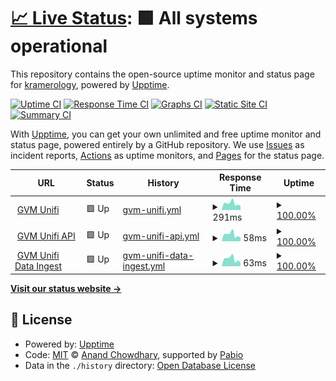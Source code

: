 # [📈 Live Status](https://kramerology.github.io/upptime): <!--live status--> **🟩 All systems operational**

This repository contains the open-source uptime monitor and status page for [kramerology](https://kramerology.github.io/upptime), powered by [Upptime](https://github.com/upptime/upptime).

[![Uptime CI](https://github.com/kramerology/upptime/workflows/Uptime%20CI/badge.svg)](https://github.com/kramerology/upptime/actions?query=workflow%3A%22Uptime+CI%22)
[![Response Time CI](https://github.com/kramerology/upptime/workflows/Response%20Time%20CI/badge.svg)](https://github.com/kramerology/upptime/actions?query=workflow%3A%22Response+Time+CI%22)
[![Graphs CI](https://github.com/kramerology/upptime/workflows/Graphs%20CI/badge.svg)](https://github.com/kramerology/upptime/actions?query=workflow%3A%22Graphs+CI%22)
[![Static Site CI](https://github.com/kramerology/upptime/workflows/Static%20Site%20CI/badge.svg)](https://github.com/kramerology/upptime/actions?query=workflow%3A%22Static+Site+CI%22)
[![Summary CI](https://github.com/kramerology/upptime/workflows/Summary%20CI/badge.svg)](https://github.com/kramerology/upptime/actions?query=workflow%3A%22Summary+CI%22)

With [Upptime](https://upptime.js.org), you can get your own unlimited and free uptime monitor and status page, powered entirely by a GitHub repository. We use [Issues](https://github.com/kramerology/upptime/issues) as incident reports, [Actions](https://github.com/kramerology/upptime/actions) as uptime monitors, and [Pages](https://kramerology.github.io/upptime) for the status page.

<!--start: status pages-->
<!-- This summary is generated by Upptime (https://github.com/upptime/upptime) -->
<!-- Do not edit this manually, your changes will be overwritten -->
<!-- prettier-ignore -->
| URL | Status | History | Response Time | Uptime |
| --- | ------ | ------- | ------------- | ------ |
| <img alt="" src="https://icons.duckduckgo.com/ip3/gvmunifi.com.ico" height="13"> [GVM Unifi](https://gvmunifi.com) | 🟩 Up | [gvm-unifi.yml](https://github.com/kramerology/upptime/commits/HEAD/history/gvm-unifi.yml) | <details><summary><img alt="Response time graph" src="./graphs/gvm-unifi/response-time-week.png" height="20"> 291ms</summary><br><a href="https://kramerology.github.io/upptime/history/gvm-unifi"><img alt="Response time 366" src="https://img.shields.io/endpoint?url=https%3A%2F%2Fraw.githubusercontent.com%2Fkramerology%2Fupptime%2FHEAD%2Fapi%2Fgvm-unifi%2Fresponse-time.json"></a><br><a href="https://kramerology.github.io/upptime/history/gvm-unifi"><img alt="24-hour response time 198" src="https://img.shields.io/endpoint?url=https%3A%2F%2Fraw.githubusercontent.com%2Fkramerology%2Fupptime%2FHEAD%2Fapi%2Fgvm-unifi%2Fresponse-time-day.json"></a><br><a href="https://kramerology.github.io/upptime/history/gvm-unifi"><img alt="7-day response time 291" src="https://img.shields.io/endpoint?url=https%3A%2F%2Fraw.githubusercontent.com%2Fkramerology%2Fupptime%2FHEAD%2Fapi%2Fgvm-unifi%2Fresponse-time-week.json"></a><br><a href="https://kramerology.github.io/upptime/history/gvm-unifi"><img alt="30-day response time 372" src="https://img.shields.io/endpoint?url=https%3A%2F%2Fraw.githubusercontent.com%2Fkramerology%2Fupptime%2FHEAD%2Fapi%2Fgvm-unifi%2Fresponse-time-month.json"></a><br><a href="https://kramerology.github.io/upptime/history/gvm-unifi"><img alt="1-year response time 366" src="https://img.shields.io/endpoint?url=https%3A%2F%2Fraw.githubusercontent.com%2Fkramerology%2Fupptime%2FHEAD%2Fapi%2Fgvm-unifi%2Fresponse-time-year.json"></a></details> | <details><summary><a href="https://kramerology.github.io/upptime/history/gvm-unifi">100.00%</a></summary><a href="https://kramerology.github.io/upptime/history/gvm-unifi"><img alt="All-time uptime 100.00%" src="https://img.shields.io/endpoint?url=https%3A%2F%2Fraw.githubusercontent.com%2Fkramerology%2Fupptime%2FHEAD%2Fapi%2Fgvm-unifi%2Fuptime.json"></a><br><a href="https://kramerology.github.io/upptime/history/gvm-unifi"><img alt="24-hour uptime 100.00%" src="https://img.shields.io/endpoint?url=https%3A%2F%2Fraw.githubusercontent.com%2Fkramerology%2Fupptime%2FHEAD%2Fapi%2Fgvm-unifi%2Fuptime-day.json"></a><br><a href="https://kramerology.github.io/upptime/history/gvm-unifi"><img alt="7-day uptime 100.00%" src="https://img.shields.io/endpoint?url=https%3A%2F%2Fraw.githubusercontent.com%2Fkramerology%2Fupptime%2FHEAD%2Fapi%2Fgvm-unifi%2Fuptime-week.json"></a><br><a href="https://kramerology.github.io/upptime/history/gvm-unifi"><img alt="30-day uptime 100.00%" src="https://img.shields.io/endpoint?url=https%3A%2F%2Fraw.githubusercontent.com%2Fkramerology%2Fupptime%2FHEAD%2Fapi%2Fgvm-unifi%2Fuptime-month.json"></a><br><a href="https://kramerology.github.io/upptime/history/gvm-unifi"><img alt="1-year uptime 100.00%" src="https://img.shields.io/endpoint?url=https%3A%2F%2Fraw.githubusercontent.com%2Fkramerology%2Fupptime%2FHEAD%2Fapi%2Fgvm-unifi%2Fuptime-year.json"></a></details>
| <img alt="" src="https://icons.duckduckgo.com/ip3/gvmunifi.com.ico" height="13"> [GVM Unifi API](https://gvmunifi.com/api/time) | 🟩 Up | [gvm-unifi-api.yml](https://github.com/kramerology/upptime/commits/HEAD/history/gvm-unifi-api.yml) | <details><summary><img alt="Response time graph" src="./graphs/gvm-unifi-api/response-time-week.png" height="20"> 58ms</summary><br><a href="https://kramerology.github.io/upptime/history/gvm-unifi-api"><img alt="Response time 80" src="https://img.shields.io/endpoint?url=https%3A%2F%2Fraw.githubusercontent.com%2Fkramerology%2Fupptime%2FHEAD%2Fapi%2Fgvm-unifi-api%2Fresponse-time.json"></a><br><a href="https://kramerology.github.io/upptime/history/gvm-unifi-api"><img alt="24-hour response time 36" src="https://img.shields.io/endpoint?url=https%3A%2F%2Fraw.githubusercontent.com%2Fkramerology%2Fupptime%2FHEAD%2Fapi%2Fgvm-unifi-api%2Fresponse-time-day.json"></a><br><a href="https://kramerology.github.io/upptime/history/gvm-unifi-api"><img alt="7-day response time 58" src="https://img.shields.io/endpoint?url=https%3A%2F%2Fraw.githubusercontent.com%2Fkramerology%2Fupptime%2FHEAD%2Fapi%2Fgvm-unifi-api%2Fresponse-time-week.json"></a><br><a href="https://kramerology.github.io/upptime/history/gvm-unifi-api"><img alt="30-day response time 80" src="https://img.shields.io/endpoint?url=https%3A%2F%2Fraw.githubusercontent.com%2Fkramerology%2Fupptime%2FHEAD%2Fapi%2Fgvm-unifi-api%2Fresponse-time-month.json"></a><br><a href="https://kramerology.github.io/upptime/history/gvm-unifi-api"><img alt="1-year response time 80" src="https://img.shields.io/endpoint?url=https%3A%2F%2Fraw.githubusercontent.com%2Fkramerology%2Fupptime%2FHEAD%2Fapi%2Fgvm-unifi-api%2Fresponse-time-year.json"></a></details> | <details><summary><a href="https://kramerology.github.io/upptime/history/gvm-unifi-api">100.00%</a></summary><a href="https://kramerology.github.io/upptime/history/gvm-unifi-api"><img alt="All-time uptime 99.87%" src="https://img.shields.io/endpoint?url=https%3A%2F%2Fraw.githubusercontent.com%2Fkramerology%2Fupptime%2FHEAD%2Fapi%2Fgvm-unifi-api%2Fuptime.json"></a><br><a href="https://kramerology.github.io/upptime/history/gvm-unifi-api"><img alt="24-hour uptime 100.00%" src="https://img.shields.io/endpoint?url=https%3A%2F%2Fraw.githubusercontent.com%2Fkramerology%2Fupptime%2FHEAD%2Fapi%2Fgvm-unifi-api%2Fuptime-day.json"></a><br><a href="https://kramerology.github.io/upptime/history/gvm-unifi-api"><img alt="7-day uptime 100.00%" src="https://img.shields.io/endpoint?url=https%3A%2F%2Fraw.githubusercontent.com%2Fkramerology%2Fupptime%2FHEAD%2Fapi%2Fgvm-unifi-api%2Fuptime-week.json"></a><br><a href="https://kramerology.github.io/upptime/history/gvm-unifi-api"><img alt="30-day uptime 99.99%" src="https://img.shields.io/endpoint?url=https%3A%2F%2Fraw.githubusercontent.com%2Fkramerology%2Fupptime%2FHEAD%2Fapi%2Fgvm-unifi-api%2Fuptime-month.json"></a><br><a href="https://kramerology.github.io/upptime/history/gvm-unifi-api"><img alt="1-year uptime 99.87%" src="https://img.shields.io/endpoint?url=https%3A%2F%2Fraw.githubusercontent.com%2Fkramerology%2Fupptime%2FHEAD%2Fapi%2Fgvm-unifi-api%2Fuptime-year.json"></a></details>
| <img alt="" src="https://icons.duckduckgo.com/ip3/gvmunifi.com.ico" height="13"> [GVM Unifi Data Ingest](https://gvmunifi.com/api/time) | 🟩 Up | [gvm-unifi-data-ingest.yml](https://github.com/kramerology/upptime/commits/HEAD/history/gvm-unifi-data-ingest.yml) | <details><summary><img alt="Response time graph" src="./graphs/gvm-unifi-data-ingest/response-time-week.png" height="20"> 63ms</summary><br><a href="https://kramerology.github.io/upptime/history/gvm-unifi-data-ingest"><img alt="Response time 78" src="https://img.shields.io/endpoint?url=https%3A%2F%2Fraw.githubusercontent.com%2Fkramerology%2Fupptime%2FHEAD%2Fapi%2Fgvm-unifi-data-ingest%2Fresponse-time.json"></a><br><a href="https://kramerology.github.io/upptime/history/gvm-unifi-data-ingest"><img alt="24-hour response time 37" src="https://img.shields.io/endpoint?url=https%3A%2F%2Fraw.githubusercontent.com%2Fkramerology%2Fupptime%2FHEAD%2Fapi%2Fgvm-unifi-data-ingest%2Fresponse-time-day.json"></a><br><a href="https://kramerology.github.io/upptime/history/gvm-unifi-data-ingest"><img alt="7-day response time 63" src="https://img.shields.io/endpoint?url=https%3A%2F%2Fraw.githubusercontent.com%2Fkramerology%2Fupptime%2FHEAD%2Fapi%2Fgvm-unifi-data-ingest%2Fresponse-time-week.json"></a><br><a href="https://kramerology.github.io/upptime/history/gvm-unifi-data-ingest"><img alt="30-day response time 79" src="https://img.shields.io/endpoint?url=https%3A%2F%2Fraw.githubusercontent.com%2Fkramerology%2Fupptime%2FHEAD%2Fapi%2Fgvm-unifi-data-ingest%2Fresponse-time-month.json"></a><br><a href="https://kramerology.github.io/upptime/history/gvm-unifi-data-ingest"><img alt="1-year response time 78" src="https://img.shields.io/endpoint?url=https%3A%2F%2Fraw.githubusercontent.com%2Fkramerology%2Fupptime%2FHEAD%2Fapi%2Fgvm-unifi-data-ingest%2Fresponse-time-year.json"></a></details> | <details><summary><a href="https://kramerology.github.io/upptime/history/gvm-unifi-data-ingest">100.00%</a></summary><a href="https://kramerology.github.io/upptime/history/gvm-unifi-data-ingest"><img alt="All-time uptime 100.00%" src="https://img.shields.io/endpoint?url=https%3A%2F%2Fraw.githubusercontent.com%2Fkramerology%2Fupptime%2FHEAD%2Fapi%2Fgvm-unifi-data-ingest%2Fuptime.json"></a><br><a href="https://kramerology.github.io/upptime/history/gvm-unifi-data-ingest"><img alt="24-hour uptime 100.00%" src="https://img.shields.io/endpoint?url=https%3A%2F%2Fraw.githubusercontent.com%2Fkramerology%2Fupptime%2FHEAD%2Fapi%2Fgvm-unifi-data-ingest%2Fuptime-day.json"></a><br><a href="https://kramerology.github.io/upptime/history/gvm-unifi-data-ingest"><img alt="7-day uptime 100.00%" src="https://img.shields.io/endpoint?url=https%3A%2F%2Fraw.githubusercontent.com%2Fkramerology%2Fupptime%2FHEAD%2Fapi%2Fgvm-unifi-data-ingest%2Fuptime-week.json"></a><br><a href="https://kramerology.github.io/upptime/history/gvm-unifi-data-ingest"><img alt="30-day uptime 100.00%" src="https://img.shields.io/endpoint?url=https%3A%2F%2Fraw.githubusercontent.com%2Fkramerology%2Fupptime%2FHEAD%2Fapi%2Fgvm-unifi-data-ingest%2Fuptime-month.json"></a><br><a href="https://kramerology.github.io/upptime/history/gvm-unifi-data-ingest"><img alt="1-year uptime 100.00%" src="https://img.shields.io/endpoint?url=https%3A%2F%2Fraw.githubusercontent.com%2Fkramerology%2Fupptime%2FHEAD%2Fapi%2Fgvm-unifi-data-ingest%2Fuptime-year.json"></a></details>

<!--end: status pages-->

[**Visit our status website →**](https://kramerology.github.io/upptime)

## 📄 License

- Powered by: [Upptime](https://github.com/upptime/upptime)
- Code: [MIT](./LICENSE) © [Anand Chowdhary](https://anandchowdhary.com), supported by [Pabio](https://pabio.com)
- Data in the `./history` directory: [Open Database License](https://opendatacommons.org/licenses/odbl/1-0/)
